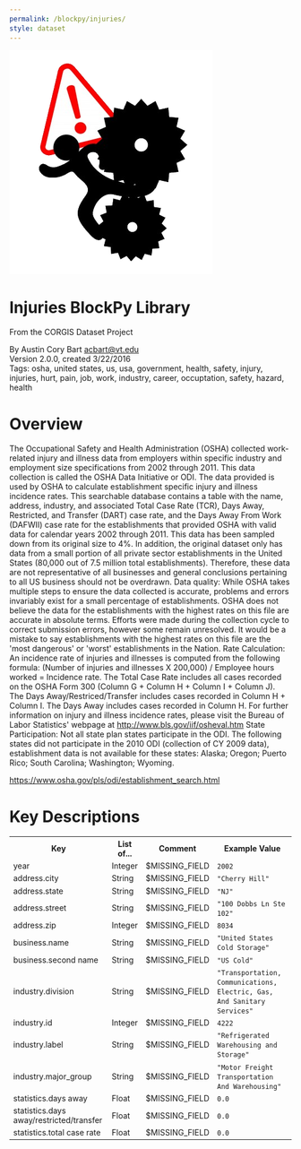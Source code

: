 ```yaml
---
permalink: /blockpy/injuries/
style: dataset
---
```


<img class="img-thumbnail float-right"
     src="/images/datasets/injuries-icon.png"
     alt="injuries icon"
     role="presentation">

# Injuries BlockPy Library

<p class='lead'>From the CORGIS Dataset Project</p>

<span class='text-muted'>By Austin Cory Bart <acbart@vt.edu></span><br>
<span class='text-muted'>Version 2.0.0, created 3/22/2016</span><br>
<span class='text-muted'>Tags: osha, united states, us, usa, government, health, safety, injury, injuries, hurt, pain, job, work, industry, career, occuptation, safety, hazard, health</span>

# Overview

The Occupational Safety and Health Administration (OSHA) collected work-related injury and illness data from employers within specific industry and employment size specifications from 2002 through 2011. This data collection is called the OSHA Data Initiative or ODI. The data provided is used by OSHA to calculate establishment specific injury and illness incidence rates. This searchable database contains a table with the name, address, industry, and associated Total Case Rate (TCR), Days Away, Restricted, and Transfer (DART) case rate, and the Days Away From Work (DAFWII) case rate for the establishments that provided OSHA with valid data for calendar years 2002 through 2011.
This data has been sampled down from its original size to 4%. In addition, the original dataset only has data from a small portion of all private sector establishments in the United States (80,000 out of 7.5 million total establishments). Therefore, these data are not representative of all businesses and general conclusions pertaining to all US business should not be overdrawn.
Data quality: While OSHA takes multiple steps to ensure the data collected is accurate, problems and errors invariably exist for a small percentage of establishments. OSHA does not believe the data for the establishments with the highest rates on this file are accurate in absolute terms. Efforts were made during the collection cycle to correct submission errors, however some remain unresolved. It would be a mistake to say establishments with the highest rates on this file are the 'most dangerous' or 'worst' establishments in the Nation.
Rate Calculation: An incidence rate of injuries and illnesses is computed from the following formula: (Number of injuries and illnesses X 200,000) / Employee hours worked = Incidence rate. The Total Case Rate includes all cases recorded on the OSHA Form 300 (Column G + Column H + Column I + Column J). The Days Away/Restriced/Transfer includes cases recorded in Column H + Column I. The Days Away includes cases recorded in Column H. For further information on injury and illness incidence rates, please visit the Bureau of Labor Statistics' webpage at http://www.bls.gov/iif/osheval.htm
State Participation: Not all state plan states participate in the ODI. The following states did not participate in the 2010 ODI (collection of CY 2009 data), establishment data is not available for these states: Alaska; Oregon; Puerto Rico; South Carolina; Washington; Wyoming.



<https://www.osha.gov/pls/odi/establishment_search.html>




# Key Descriptions
    
<table class='table table-condensed table-striped table-bordered table-hover'>
<tr>
    <th class=''>Key</th>
    <th class=''>List of...</th>
    <th class=''>Comment</th>
    <th class=''>Example Value</th>
</tr>

<tr>
    <td>year</td>
    <td>Integer</td> 
    <td>$MISSING_FIELD</td>
    <td><code>2002</code></td>
</tr>

<tr>
    <td>address.city</td>
    <td>String</td> 
    <td>$MISSING_FIELD</td>
    <td><code>"Cherry Hill"</code></td>
</tr>

<tr>
    <td>address.state</td>
    <td>String</td> 
    <td>$MISSING_FIELD</td>
    <td><code>"NJ"</code></td>
</tr>

<tr>
    <td>address.street</td>
    <td>String</td> 
    <td>$MISSING_FIELD</td>
    <td><code>"100 Dobbs Ln Ste 102"</code></td>
</tr>

<tr>
    <td>address.zip</td>
    <td>Integer</td> 
    <td>$MISSING_FIELD</td>
    <td><code>8034</code></td>
</tr>

<tr>
    <td>business.name</td>
    <td>String</td> 
    <td>$MISSING_FIELD</td>
    <td><code>"United States Cold Storage"</code></td>
</tr>

<tr>
    <td>business.second name</td>
    <td>String</td> 
    <td>$MISSING_FIELD</td>
    <td><code>"US Cold"</code></td>
</tr>

<tr>
    <td>industry.division</td>
    <td>String</td> 
    <td>$MISSING_FIELD</td>
    <td><code>"Transportation, Communications, Electric, Gas, And Sanitary Services"</code></td>
</tr>

<tr>
    <td>industry.id</td>
    <td>Integer</td> 
    <td>$MISSING_FIELD</td>
    <td><code>4222</code></td>
</tr>

<tr>
    <td>industry.label</td>
    <td>String</td> 
    <td>$MISSING_FIELD</td>
    <td><code>"Refrigerated Warehousing and Storage"</code></td>
</tr>

<tr>
    <td>industry.major_group</td>
    <td>String</td> 
    <td>$MISSING_FIELD</td>
    <td><code>"Motor Freight Transportation And Warehousing"</code></td>
</tr>

<tr>
    <td>statistics.days away</td>
    <td>Float</td> 
    <td>$MISSING_FIELD</td>
    <td><code>0.0</code></td>
</tr>

<tr>
    <td>statistics.days away/restricted/transfer</td>
    <td>Float</td> 
    <td>$MISSING_FIELD</td>
    <td><code>0.0</code></td>
</tr>

<tr>
    <td>statistics.total case rate</td>
    <td>Float</td> 
    <td>$MISSING_FIELD</td>
    <td><code>0.0</code></td>
</tr>

</table>